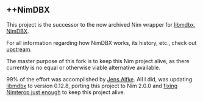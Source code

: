 ## ++NimDBX

This project is the successor to the now archived Nim wrapper for [libmdbx](https://abf.io/erthink/libmdbx), [NimDBX](https://github.com/snej/nimdbx).

For all information regarding how NimDBX works, its history, etc., check out [upstream](https://github.com/snej/nimdbx).

The master purpose of this fork is to keep this Nim project alive, as there currently is no equal or otherwise viable alternative available.

99% of the effort was accomplished by [Jens Alfke](https://github.com/snej).
All I did, was updating [libmdbx](https://abf.io/erthink/libmdbx) to version 0.12.8, porting this project to Nim 2.0.0 and [fixing Nimterop just enough](https://github.com/theAkito/xxnimterop) to keep this project alive.
